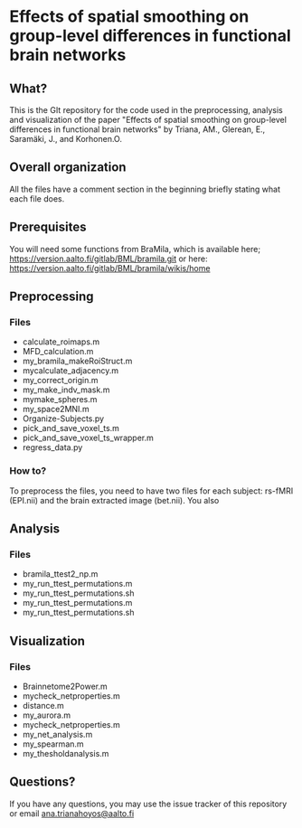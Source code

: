 # Effects of spatial smoothing on group-level differences in functional brain networks

## What?
This is the GIt repository for the code used in the preprocessing, analysis and visualization of the paper "Effects of spatial smoothing on group-level differences in functional brain networks" by Triana, AM., Glerean, E., Saramäki, J., and Korhonen.O.

## Overall organization
All the files have a comment section in the beginning briefly stating what each file does. 

## Prerequisites 
You will need some functions from BraMila, which is available here; https://version.aalto.fi/gitlab/BML/bramila.git or here: https://version.aalto.fi/gitlab/BML/bramila/wikis/home

## Preprocessing
### Files
- calculate_roimaps.m
- MFD_calculation.m
- my_bramila_makeRoiStruct.m
- mycalculate_adjacency.m
- my_correct_origin.m
- my_make_indv_mask.m
- mymake_spheres.m
- my_space2MNI.m
- Organize-Subjects.py
- pick_and_save_voxel_ts.m
- pick_and_save_voxel_ts_wrapper.m
- regress_data.py

### How to?
To preprocess the files, you need to have two files for each subject: rs-fMRI (EPI.nii) and the brain extracted image (bet.nii).
You also

## Analysis
### Files
- bramila_ttest2_np.m
- my_run_ttest_permutations.m
- my_run_ttest_permutations.sh
- my_run_ttest_permutations.m
- my_run_ttest_permutations.sh

## Visualization
### Files
- Brainnetome2Power.m
- mycheck_netproperties.m
- distance.m
- my_aurora.m
- mycheck_netproperties.m
- my_net_analysis.m
- my_spearman.m
- my_thesholdanalysis.m


## Questions?
If you have any questions, you may use the issue tracker of this repository or email ana.trianahoyos@aalto.fi
